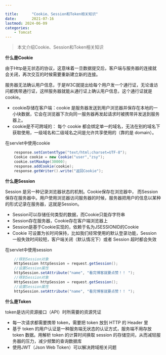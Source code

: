 ```yaml
---

title:      "Cookie、Session和Token相关知识"
date:       2021-07-16
lastmod: 2024-06-09
categories:      
    - Tomcat
---
```


>本文介绍Cookie、Session和Token相关知识

**什么是Cookie**

由于Http是无状态的协议，这意味着一旦数据提交后，客户端与服务器的连接就会关闭，再次交互的时候需要重新建立新的连接。

服务器无法确认用户信息，于是W3C就提出给每个用户发一个通行证，无论谁访问都携带通行证，这样服务器就能从通行证上确认用户信息，这个通行证就是cookie。

- cookie存储在客户端：cookie 是服务器发送到用户浏览器并保存在本地的一小块数据，它会在浏览器下次向同一服务器再发起请求时被携带并发送到服务器上。
- cookie是不可跨域的： 每个 cookie 都会绑定单一的域名，无法在别的域名下获取使用，一级域名和二级域名之间是允许共享使用的（靠的是 domain）。

在servlet中使用cookie

```java
	response.setContentType("text/html;charset=UTF-8");
	Cookie cookie = new Cookie("user","zsy");
	cookie.setMaxAge(30000);
	response.addCookie(cookie);
	response.getWriter().write("返回Cookie");
```

**什么是Session**

Session 是另⼀种记录浏览器状态的机制。Cookie保存在浏览器中， 而Session保存在服务器中。⽤户使⽤浏览器访问服务器的时候，服务器把⽤户的信息以某种的形式记录在服务器，这就是Session。

- Session可以存储任何类型的数据，而Cookie只能存字符串
- Session存在服务器，Cookie存在客户端浏览器上
- Session是基于Cookie实现的，依赖于名为JSESSIONID的Cookie
- Cookie 可设置为长时间保持，比如我们经常使用的默认登录功能，Session 一般失效时间较短，客户端关闭（默认情况下）或者 Session 超时都会失效

在servlet中使用session

```java
	//得到Session对象
	HttpSession httpSession = request.getSession();
	//设置Session属性
	httpSession.setAttribute("name", "看完博客就要点赞！！ ");
	//得到Session对象
	HttpSession httpSession = request.getSession();
	//设置Session属性
	httpSession.setAttribute("name", "看完博客就要点赞！！ ");
```

**什么是Token**

token是访问资源接口（API）时所需要的资源凭证

- 每一次请求都需要携带 token，需要把 token 放到 HTTP 的 Header 里
- 基于 token 的用户认证是一种服务端无状态的认证方式，服务端不用存放 token 数据。用解析 token 的计算时间换取 session 的存储空间，从而减轻服务器的压力，减少频繁的查询数据库
- 使用JWT（Json Web Token）可以解决跨域相关问题